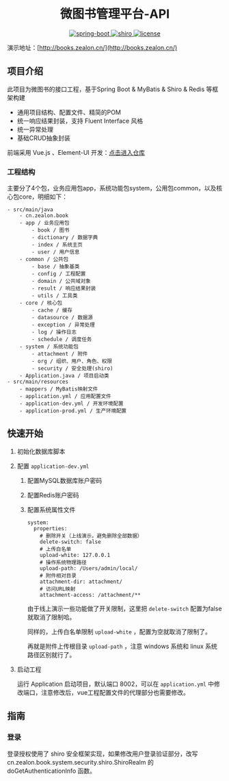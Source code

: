<h1 align="center"> 微图书管理平台-API </h1>

<p align="center">
  <a href="https://github.com/spring-projects/spring-boot">
    <img src="https://img.shields.io/badge/springboot-2.1.5-blue" alt="spring-boot">
  </a>
  <a href="https://github.com/apache/shiro">
    <img src="https://img.shields.io/badge/shiro-1.4.1-blue" alt="shiro">
  </a>
  <a href="https://github.com/Zealon159/book-ms-interface/blob/master/LICENSE">
    <img src="https://img.shields.io/badge/License-MIT-yellow" alt="license">
  </a>
</p>

演示地址：[http://books.zealon.cn/](http://books.zealon.cn/)

## 项目介绍

此项目为微图书的接口工程，基于Spring Boot & MyBatis & Shiro & Redis 等框架构建

- 通用项目结构、配置文件、精简的POM
- 统一响应结果封装，支持 Fluent Interface 风格 
- 统一异常处理
- 基础CRUD抽象封装

前端采用 Vue.js 、Element-UI 开发：[点击进入仓库](https://github.com/Zealon159/book-ms-ui)

### 工程结构

主要分了4个包，业务应用包app，系统功能包system，公用包common，以及核心包core，明细如下：

```
- src/main/java
	- cn.zealon.book
  	- app / 业务应用包
  		- book / 图书
  		- dictionary / 数据字典
  		- index / 系统主页
  		- user / 用户信息
  	- common / 公共包
  		- base / 抽象基类
  		- config / 工程配置
  		- domain / 公共域对象
  		- result / 响应结果封装
  		- utils / 工具类
  	- core / 核心包 
    	- cache / 缓存
    	- datasource / 数据源
    	- exception / 异常处理
    	- log / 操作日志
    	- schedule / 调度任务
  	- system / 系统功能包
    	- attachment / 附件
    	- org / 组织、用户、角色、权限
    	- security / 安全处理(shiro)
    - Application.java / 项目启动类
- src/main/resources
	- mappers / MyBatis映射文件
	- application.yml / 应用配置文件
	- application-dev.yml / 开发环境配置
	- application-prod.yml / 生产环境配置
```

## 快速开始

1. 初始化数据库脚本

2. 配置 `application-dev.yml` 

   1. 配置MySQL数据库账户密码

   2. 配置Redis账户密码

   3. 配置系统属性文件

      ```
      system:
        properties:
          # 删除开关（上线演示，避免删除全部数据）
          delete-switch: false
          # 上传白名单
          upload-white: 127.0.0.1
          # 操作系统物理路径
          upload-path: /Users/admin/local/
          # 附件相对目录
          attachment-dir: attachment/
          # 访问URL映射
          attachment-access: /attachment/**
      ```

      由于线上演示一些功能做了开关限制，这里把 `delete-switch` 配置为false就取消了限制哈。

      同样的，上传白名单限制 `upload-white` ，配置为空就取消了限制了。

      再就是附件上传根目录 `upload-path` ，注意 windows 系统和 linux 系统路径区别就行了。

3. 启动工程

   运行 Application 启动项目，默认端口 8002，可以在 `application.yml` 中修改端口，注意修改后，vue工程配置文件的代理部分也需要修改。

## 指南

### 登录

登录授权使用了 shiro 安全框架实现，如果修改用户登录验证部分，改写 cn.zealon.book.system.security.shiro.ShiroRealm 的 doGetAuthenticationInfo 函数。

